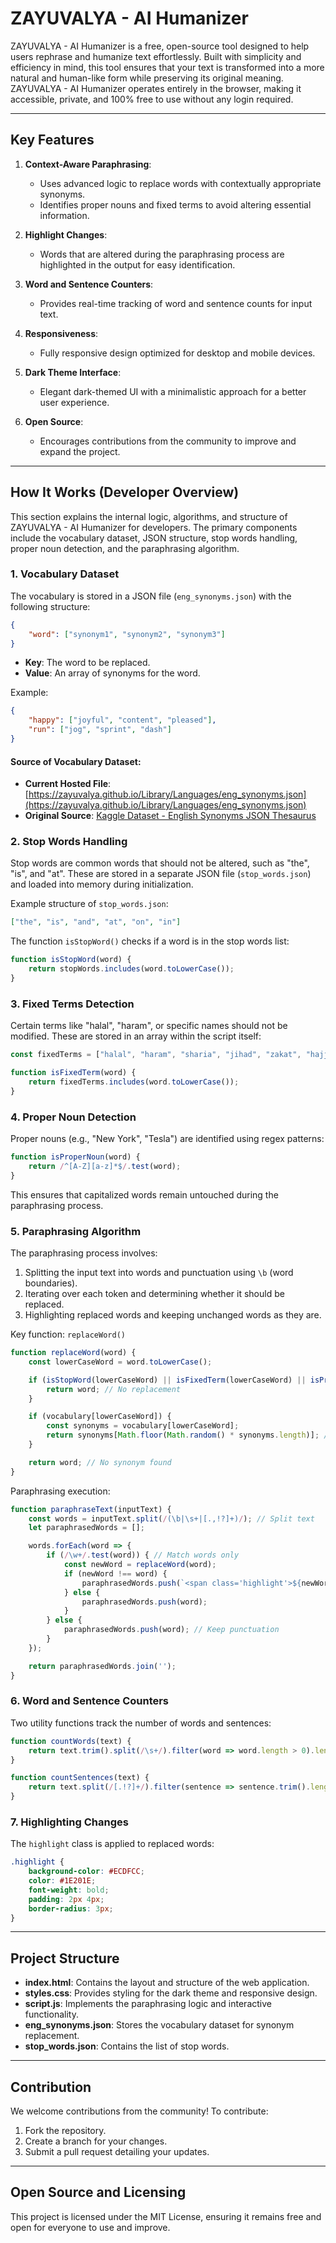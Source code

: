 # ZAYUVALYA - AI Humanizer

ZAYUVALYA - AI Humanizer is a free, open-source tool designed to help users rephrase and humanize text effortlessly. Built with simplicity and efficiency in mind, this tool ensures that your text is transformed into a more natural and human-like form while preserving its original meaning. ZAYUVALYA - AI Humanizer operates entirely in the browser, making it accessible, private, and 100% free to use without any login required.

---

## Key Features

1. **Context-Aware Paraphrasing**: 
   - Uses advanced logic to replace words with contextually appropriate synonyms.
   - Identifies proper nouns and fixed terms to avoid altering essential information.

2. **Highlight Changes**: 
   - Words that are altered during the paraphrasing process are highlighted in the output for easy identification.

3. **Word and Sentence Counters**: 
   - Provides real-time tracking of word and sentence counts for input text.

4. **Responsiveness**: 
   - Fully responsive design optimized for desktop and mobile devices.

5. **Dark Theme Interface**: 
   - Elegant dark-themed UI with a minimalistic approach for a better user experience.

6. **Open Source**: 
   - Encourages contributions from the community to improve and expand the project.

---

## How It Works (Developer Overview)

This section explains the internal logic, algorithms, and structure of ZAYUVALYA - AI Humanizer for developers. The primary components include the vocabulary dataset, JSON structure, stop words handling, proper noun detection, and the paraphrasing algorithm.

### 1. Vocabulary Dataset
The vocabulary is stored in a JSON file (`eng_synonyms.json`) with the following structure:

```json
{
    "word": ["synonym1", "synonym2", "synonym3"]
}
```
- **Key**: The word to be replaced.
- **Value**: An array of synonyms for the word.

Example:
```json
{
    "happy": ["joyful", "content", "pleased"],
    "run": ["jog", "sprint", "dash"]
}
```

#### Source of Vocabulary Dataset:
- **Current Hosted File**: [https://zayuvalya.github.io/Library/Languages/eng_synonyms.json](https://zayuvalya.github.io/Library/Languages/eng_synonyms.json)
- **Original Source**: [Kaggle Dataset - English Synonyms JSON Thesaurus](https://www.kaggle.com/datasets/behcetsenturk/englishengen-synonyms-json-thesaurus)

### 2. Stop Words Handling
Stop words are common words that should not be altered, such as "the", "is", and "at". These are stored in a separate JSON file (`stop_words.json`) and loaded into memory during initialization.

Example structure of `stop_words.json`:
```json
["the", "is", "and", "at", "on", "in"]
```

The function `isStopWord()` checks if a word is in the stop words list:
```javascript
function isStopWord(word) {
    return stopWords.includes(word.toLowerCase());
}
```

### 3. Fixed Terms Detection
Certain terms like "halal", "haram", or specific names should not be modified. These are stored in an array within the script itself:
```javascript
const fixedTerms = ["halal", "haram", "sharia", "jihad", "zakat", "hajj", "umrah", "Allah", "Jesus", "Buddha", "nirvana", "dharma", "Tao", "karma", "sin", "salvation", "amen", "hallelujah", "om", "mantra", "Torah", "Gospel", "Quran", "Bible", "Talmud", "Scriptures", "Ten Commandments", "Five Pillars of Islam", "Eightfold Path", "sacrament", "worship", "prayer", "meditation", "faith", "hope", "charity", "forgiveness", "heaven", "hell", "soul", "spirit", "God", "creator", "divine", "sacred", "holy", "prophet", "apostle", "saint", "angel", "demon", "Satan", "evil", "good", "righteousness", "justice", "mercy", "compassion", "love", "peace"];

function isFixedTerm(word) {
    return fixedTerms.includes(word.toLowerCase());
}
```

### 4. Proper Noun Detection
Proper nouns (e.g., "New York", "Tesla") are identified using regex patterns:
```javascript
function isProperNoun(word) {
    return /^[A-Z][a-z]*$/.test(word);
}
```

This ensures that capitalized words remain untouched during the paraphrasing process.

### 5. Paraphrasing Algorithm
The paraphrasing process involves:
1. Splitting the input text into words and punctuation using `\b` (word boundaries).
2. Iterating over each token and determining whether it should be replaced.
3. Highlighting replaced words and keeping unchanged words as they are.

Key function: `replaceWord()`
```javascript
function replaceWord(word) {
    const lowerCaseWord = word.toLowerCase();

    if (isStopWord(lowerCaseWord) || isFixedTerm(lowerCaseWord) || isProperNoun(word)) {
        return word; // No replacement
    }

    if (vocabulary[lowerCaseWord]) {
        const synonyms = vocabulary[lowerCaseWord];
        return synonyms[Math.floor(Math.random() * synonyms.length)]; // Random synonym
    }

    return word; // No synonym found
}
```

Paraphrasing execution:
```javascript
function paraphraseText(inputText) {
    const words = inputText.split(/(\b|\s+|[.,!?]+)/); // Split text
    let paraphrasedWords = [];

    words.forEach(word => {
        if (/\w+/.test(word)) { // Match words only
            const newWord = replaceWord(word);
            if (newWord !== word) {
                paraphrasedWords.push(`<span class='highlight'>${newWord}</span>`); // Highlight
            } else {
                paraphrasedWords.push(word);
            }
        } else {
            paraphrasedWords.push(word); // Keep punctuation
        }
    });

    return paraphrasedWords.join('');
}
```

### 6. Word and Sentence Counters
Two utility functions track the number of words and sentences:
```javascript
function countWords(text) {
    return text.trim().split(/\s+/).filter(word => word.length > 0).length;
}

function countSentences(text) {
    return text.split(/[.!?]+/).filter(sentence => sentence.trim().length > 0).length;
}
```

### 7. Highlighting Changes
The `highlight` class is applied to replaced words:
```css
.highlight {
    background-color: #ECDFCC;
    color: #1E201E;
    font-weight: bold;
    padding: 2px 4px;
    border-radius: 3px;
}
```

---

## Project Structure

- **index.html**: Contains the layout and structure of the web application.
- **styles.css**: Provides styling for the dark theme and responsive design.
- **script.js**: Implements the paraphrasing logic and interactive functionality.
- **eng_synonyms.json**: Stores the vocabulary dataset for synonym replacement.
- **stop_words.json**: Contains the list of stop words.

---

## Contribution
We welcome contributions from the community! To contribute:
1. Fork the repository.
2. Create a branch for your changes.
3. Submit a pull request detailing your updates.

---

## Open Source and Licensing
This project is licensed under the MIT License, ensuring it remains free and open for everyone to use and improve.
